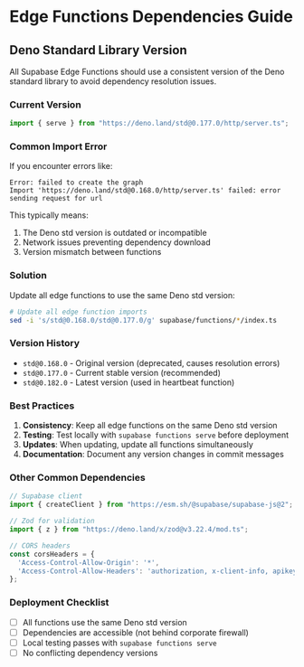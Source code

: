 # Edge Functions Dependencies Guide

## Deno Standard Library Version

All Supabase Edge Functions should use a consistent version of the Deno standard library to avoid dependency resolution issues.

### Current Version
```typescript
import { serve } from "https://deno.land/std@0.177.0/http/server.ts";
```

### Common Import Error
If you encounter errors like:
```
Error: failed to create the graph
Import 'https://deno.land/std@0.168.0/http/server.ts' failed: error sending request for url
```

This typically means:
1. The Deno std version is outdated or incompatible
2. Network issues preventing dependency download
3. Version mismatch between functions

### Solution
Update all edge functions to use the same Deno std version:
```bash
# Update all edge function imports
sed -i 's/std@0.168.0/std@0.177.0/g' supabase/functions/*/index.ts
```

### Version History
- `std@0.168.0` - Original version (deprecated, causes resolution errors)
- `std@0.177.0` - Current stable version (recommended)
- `std@0.182.0` - Latest version (used in heartbeat function)

### Best Practices
1. **Consistency**: Keep all edge functions on the same Deno std version
2. **Testing**: Test locally with `supabase functions serve` before deployment
3. **Updates**: When updating, update all functions simultaneously
4. **Documentation**: Document any version changes in commit messages

### Other Common Dependencies
```typescript
// Supabase client
import { createClient } from "https://esm.sh/@supabase/supabase-js@2";

// Zod for validation
import { z } from "https://deno.land/x/zod@v3.22.4/mod.ts";

// CORS headers
const corsHeaders = {
  'Access-Control-Allow-Origin': '*',
  'Access-Control-Allow-Headers': 'authorization, x-client-info, apikey, content-type',
};
```

### Deployment Checklist
- [ ] All functions use the same Deno std version
- [ ] Dependencies are accessible (not behind corporate firewall)
- [ ] Local testing passes with `supabase functions serve`
- [ ] No conflicting dependency versions
